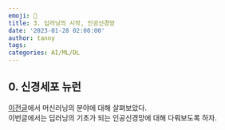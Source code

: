 ```yaml
---
emoji: 🔮
title: 3. 딥러닝의 시작, 인공신경망
date: '2023-01-28 02:00:00'
author: tanny
tags: 
categories: AI/ML/DL
---
```


## 0. 신경세포 뉴런
[이전글](https://tannybrown.github.io/ai/3/)에서 머신러닝의 분야에 대해 살펴보았다. <br>
이번글에서는 딥러닝의 기초가 되는 인공신경망에 대해 다뤄보도록 하자.<br>

